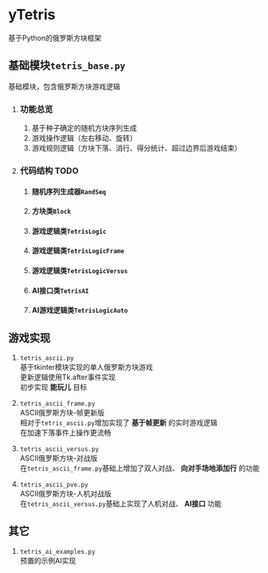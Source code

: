 # yTetris
基于Python的俄罗斯方块框架

## 基础模块`tetris_base.py`
基础模块，包含俄罗斯方块游戏逻辑

1. ### 功能总览
    1. 基于种子确定的随机方块序列生成
    1. 游戏操作逻辑（左右移动、旋转）
    1. 游戏规则逻辑（方块下落、消行、得分统计、超过边界后游戏结束）

1. ### 代码结构 TODO
    1. #### 随机序列生成器`RandSeq`
    1. #### 方块类`Block`
    1. #### 游戏逻辑类`TetrisLogic`
    1. #### 游戏逻辑类`TetrisLogicFrame`
    1. #### 游戏逻辑类`TetrisLogicVersus`
    1. #### AI接口类`TetrisAI`
    1. #### AI游戏逻辑类`TetrisLogicAuto`

## 游戏实现
1. `tetris_ascii.py`  
    基于tkinter模块实现的单人俄罗斯方块游戏  
    更新逻辑使用Tk.after事件实现  
    初步实现 __能玩儿__ 目标

1. `tetris_ascii_frame.py`  
    ASCII俄罗斯方块-帧更新版  
    相对于`tetris_ascii.py`增加实现了 __基于帧更新__ 的实时游戏逻辑  
    在加速下落事件上操作更流畅

1. `tetris_ascii_versus.py`  
    ASCII俄罗斯方块-对战版  
    在`tetris_ascii_frame.py`基础上增加了双人对战、 __向对手场地添加行__ 的功能

1. `tetris_ascii_pve.py`  
    ASCII俄罗斯方块-人机对战版  
    在`tetris_ascii_versus.py`基础上实现了人机对战、 __AI接口__ 功能

## 其它
1. `tetris_ai_examples.py`  
    预置的示例AI实现
